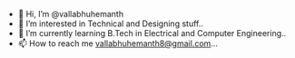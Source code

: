 - 👋 Hi, I’m @vallabhuhemanth
- 👀 I’m interested in Technical and Designing stuff..
- 🌱 I’m currently learning B.Tech in Electrical and Computer Engineering..
- 📫 How to reach me vallabhuhemanth8@gmail.com...

<!---
vallabhuhemanth/vallabhuhemanth is a ✨ special ✨ repository because its `README.md` (this file) appears on your GitHub profile.
You can click the Preview link to take a look at your changes.
--->
